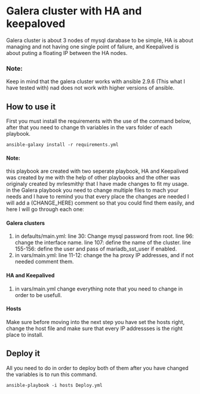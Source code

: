 # Galera cluster with HA and keepaloved
  Galera cluster is about 3 nodes of mysql darabase to be simple,
 HA is about managing and not having one single point of faliure,
 and Keepalived is about puting a floating IP between the HA nodes.
 
 ### Note:
  Keep in mind that the galera cluster works with ansible 2.9.6 (This what I have tested
  with) nad does not work with higher versions of ansible.
 
 ## How to use it
  First you must install the requirements with the use of the command below,
  after that you need to change th variables in the vars folder of each playbook.
  ```
  ansible-galaxy install -r requirements.yml
  ```
 #### Note: 
 this playbook are created with two seperate playbook, HA and Keepalived
 was created by me with the help of other playbooks and the other was originaly 
 created  by mrlesmithjr that I have made changes to fit my usage.
 in the Galera playbook you need to change multiple files to mach your needs 
 and I have to remind you that every place the changes are needed I will add 
 a (CHANGE_HERE) comment so that you could find them easily, and here 
 I will go through each one:
 #### Galera clusters
 1. in defaults/main.yml:
      line 30: Change mysql password from root.
      line 96: change the interface name.
      line 107: define the name of the cluster.
      line 155-156: define the user and pass of mariadb_sst_user if enabled.
 2. in vars/main.yml:
      line 11-12: change the ha proxy IP addresses, 
        and if not needed comment them.

#### HA and Keepalived
 1. in vars/main.yml
      change everything note that you need to change in order to be usefull.
      
#### Hosts
Make sure before moving into the next step you have set the hosts right, change the
host file and make sure that every IP addressses is the right place to install.


## Deploy it
All you need to do in order to deploy both of them after you have changed the variables
is to run this command.
```
ansible-playbook -i hosts Deploy.yml
```
